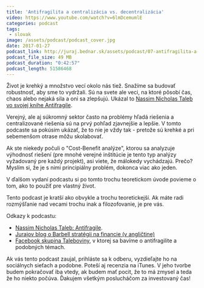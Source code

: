 ```yaml
---
title: 'Antifragilita a centralizácia vs. decentralizácia'
video: https://www.youtube.com/watch?v=6lmDcemumlE
categories: podcast
tags:
 - slovak
image: /assets/podcast/podcast_cover.jpg
date: 2017-01-27
podcast_link: http://juraj.bednar.sk/assets/podcast/07-antifragilita-a-decentralizacia.mp3
podcast_file_size: 49 MB
podcast_duration: "0:42:57"
podcast_length: 51586468
---
```


Život je krehký a množstvo vecí okolo nás tiež. Snažíme sa budovať
robustnosť, aby sme to vydržali. Sú na svete ale veci, na
ktoré pôsobí čas, chaos alebo nejaká sila a oni sa zlepšujú. Ukázal
to [Nassim Nicholas Taleb vo svojej knihe
Antifragile](https://www.martinus.sk/?uItem=206175).

Verejný, ale aj súkromný sektor často na problémy hľadá riešenia a
centralizované riešenia sú na prvý pohľad zjavnejšie a lepšie. V tomto
podcaste sa pokúsim ukázať, že to nie je vždy tak - pretože sú krehké
a pri sebemenšom otrase môžu skolabovať.

<!--more-->

Ak ste niekedy počuli o
"Cost-Benefit analýze", ktorou sa analyzuje výhodnosť riešení (pre mnohé
verejné inštitúcie je tento typ analýzy vyžadovaný pre každý projekt),
asi viete, že málokedy vychádzajú. Prečo? Myslím si, že je s nimi
principiálny problém, dokonca viac ako jeden.

V ďalšom vydaní podcastu si po tomto trochu teoretickom úvode povieme o
tom, ako to použiť pre vlastný život.

Tento podcast je kratší ako obvykle a trochu teoretickejší. Ak
máte radi rozmýšľanie nad vecami trochu inak a filozofovanie, je pre vás.

Odkazy k podcastu:

 * [Nassim Nicholas Taleb: Antifragile](https://www.martinus.sk/?uItem=206175).
 * [Jurajov blog o Barbell stratégii na financie (v angličtine)](https://juraj.bednar.sk/blog/2016/09/06/barbell-strategy-for-investment/)
 * [Facebook skupina Taleboviny](https://www.facebook.com/groups/1156112114478175/), v ktorej sa bavíme o antifragilite a podobných témach.
 
Ak vás tento podcast zaujal, prihláste sa k odberu, vyzdieľajte ho na sociálnych sieťach a podobne. Poteší aj recenzia na iTunes. V jeho tvorbe budem pokračovať iba vtedy, ak budem mať pocit, že to má zmysel a teda že ho niekto počúva. Ďakujem všetkým poslucháčom za investovaný čas!


